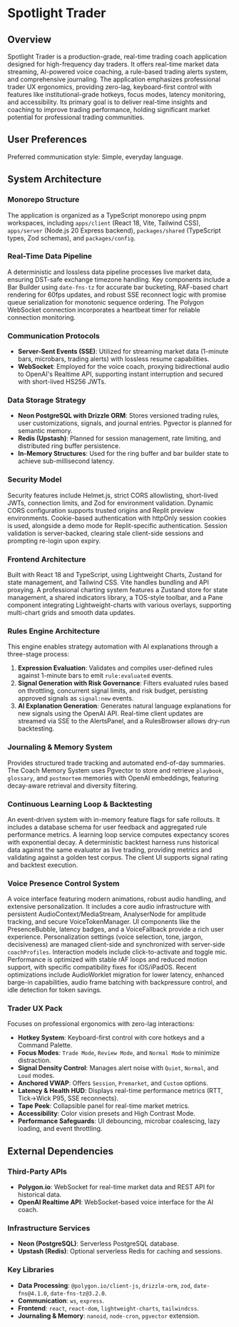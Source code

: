 # Spotlight Trader

## Overview
Spotlight Trader is a production-grade, real-time trading coach application designed for high-frequency day traders. It offers real-time market data streaming, AI-powered voice coaching, a rule-based trading alerts system, and comprehensive journaling. The application emphasizes professional trader UX ergonomics, providing zero-lag, keyboard-first control with features like institutional-grade hotkeys, focus modes, latency monitoring, and accessibility. Its primary goal is to deliver real-time insights and coaching to improve trading performance, holding significant market potential for professional trading communities.

## User Preferences
Preferred communication style: Simple, everyday language.

## System Architecture

### Monorepo Structure
The application is organized as a TypeScript monorepo using pnpm workspaces, including `apps/client` (React 18, Vite, Tailwind CSS), `apps/server` (Node.js 20 Express backend), `packages/shared` (TypeScript types, Zod schemas), and `packages/config`.

### Real-Time Data Pipeline
A deterministic and lossless data pipeline processes live market data, ensuring DST-safe exchange timezone handling. Key components include a Bar Builder using `date-fns-tz` for accurate bar bucketing, RAF-based chart rendering for 60fps updates, and robust SSE reconnect logic with promise queue serialization for monotonic sequence ordering. The Polygon WebSocket connection incorporates a heartbeat timer for reliable connection monitoring.

### Communication Protocols
- **Server-Sent Events (SSE)**: Utilized for streaming market data (1-minute bars, microbars, trading alerts) with lossless resume capabilities.
- **WebSocket**: Employed for the voice coach, proxying bidirectional audio to OpenAI's Realtime API, supporting instant interruption and secured with short-lived HS256 JWTs.

### Data Storage Strategy
- **Neon PostgreSQL with Drizzle ORM**: Stores versioned trading rules, user customizations, signals, and journal entries. Pgvector is planned for semantic memory.
- **Redis (Upstash)**: Planned for session management, rate limiting, and distributed ring buffer persistence.
- **In-Memory Structures**: Used for the ring buffer and bar builder state to achieve sub-millisecond latency.

### Security Model
Security features include Helmet.js, strict CORS allowlisting, short-lived JWTs, connection limits, and Zod for environment validation. Dynamic CORS configuration supports trusted origins and Replit preview environments. Cookie-based authentication with httpOnly session cookies is used, alongside a demo mode for Replit-specific authentication. Session validation is server-backed, clearing stale client-side sessions and prompting re-login upon expiry.

### Frontend Architecture
Built with React 18 and TypeScript, using Lightweight Charts, Zustand for state management, and Tailwind CSS. Vite handles bundling and API proxying. A professional charting system features a Zustand store for state management, a shared indicators library, a TOS-style toolbar, and a Pane component integrating Lightweight-charts with various overlays, supporting multi-chart grids and smooth data updates.

### Rules Engine Architecture
This engine enables strategy automation with AI explanations through a three-stage process:
1.  **Expression Evaluation**: Validates and compiles user-defined rules against 1-minute bars to emit `rule:evaluated` events.
2.  **Signal Generation with Risk Governance**: Filters evaluated rules based on throttling, concurrent signal limits, and risk budget, persisting approved signals as `signal:new` events.
3.  **AI Explanation Generation**: Generates natural language explanations for new signals using the OpenAI API.
Real-time client updates are streamed via SSE to the AlertsPanel, and a RulesBrowser allows dry-run backtesting.

### Journaling & Memory System
Provides structured trade tracking and automated end-of-day summaries. The Coach Memory System uses Pgvector to store and retrieve `playbook`, `glossary`, and `postmortem` memories with OpenAI embeddings, featuring decay-aware retrieval and diversity filtering.

### Continuous Learning Loop & Backtesting
An event-driven system with in-memory feature flags for safe rollouts. It includes a database schema for user feedback and aggregated rule performance metrics. A learning loop service computes expectancy scores with exponential decay. A deterministic backtest harness runs historical data against the same evaluator as live trading, providing metrics and validating against a golden test corpus. The client UI supports signal rating and backtest execution.

### Voice Presence Control System
A voice interface featuring modern animations, robust audio handling, and extensive personalization. It includes a core audio infrastructure with persistent AudioContext/MediaStream, AnalyserNode for amplitude tracking, and secure VoiceTokenManager. UI components like the PresenceBubble, latency badges, and a VoiceFallback provide a rich user experience. Personalization settings (voice selection, tone, jargon, decisiveness) are managed client-side and synchronized with server-side `coachProfiles`. Interaction models include click-to-activate and toggle mic. Performance is optimized with stable rAF loops and reduced motion support, with specific compatibility fixes for iOS/iPadOS. Recent optimizations include AudioWorklet migration for lower latency, enhanced barge-in capabilities, audio frame batching with backpressure control, and idle detection for token savings.

### Trader UX Pack
Focuses on professional ergonomics with zero-lag interactions:
- **Hotkey System**: Keyboard-first control with core hotkeys and a Command Palette.
- **Focus Modes**: `Trade Mode`, `Review Mode`, and `Normal Mode` to minimize distraction.
- **Signal Density Control**: Manages alert noise with `Quiet`, `Normal`, and `Loud` modes.
- **Anchored VWAP**: Offers `Session`, `Premarket`, and `Custom` options.
- **Latency & Health HUD**: Displays real-time performance metrics (RTT, Tick→Wick P95, SSE reconnects).
- **Tape Peek**: Collapsible panel for real-time market metrics.
- **Accessibility**: Color vision presets and High Contrast Mode.
- **Performance Safeguards**: UI debouncing, microbar coalescing, lazy loading, and event throttling.

## External Dependencies

### Third-Party APIs
- **Polygon.io**: WebSocket for real-time market data and REST API for historical data.
- **OpenAI Realtime API**: WebSocket-based voice interface for the AI coach.

### Infrastructure Services
- **Neon (PostgreSQL)**: Serverless PostgreSQL database.
- **Upstash (Redis)**: Optional serverless Redis for caching and sessions.

### Key Libraries
- **Data Processing**: `@polygon.io/client-js`, `drizzle-orm`, `zod`, `date-fns@4.1.0`, `date-fns-tz@3.2.0`.
- **Communication**: `ws`, `express`.
- **Frontend**: `react`, `react-dom`, `lightweight-charts`, `tailwindcss`.
- **Journaling & Memory**: `nanoid`, `node-cron`, `pgvector` extension.